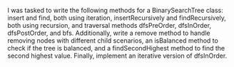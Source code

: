 I was tasked to write the following methods for a BinarySearchTree class: insert and find, both using iteration, insertRecursively and findRecursively, both using recursion, and traversal methods dfsPreOrder, dfsInOrder, dfsPostOrder, and bfs. Additionally, write a remove method to handle removing nodes with different child scenarios, an isBalanced method to check if the tree is balanced, and a findSecondHighest method to find the second highest value. Finally, implement an iterative version of dfsInOrder.
